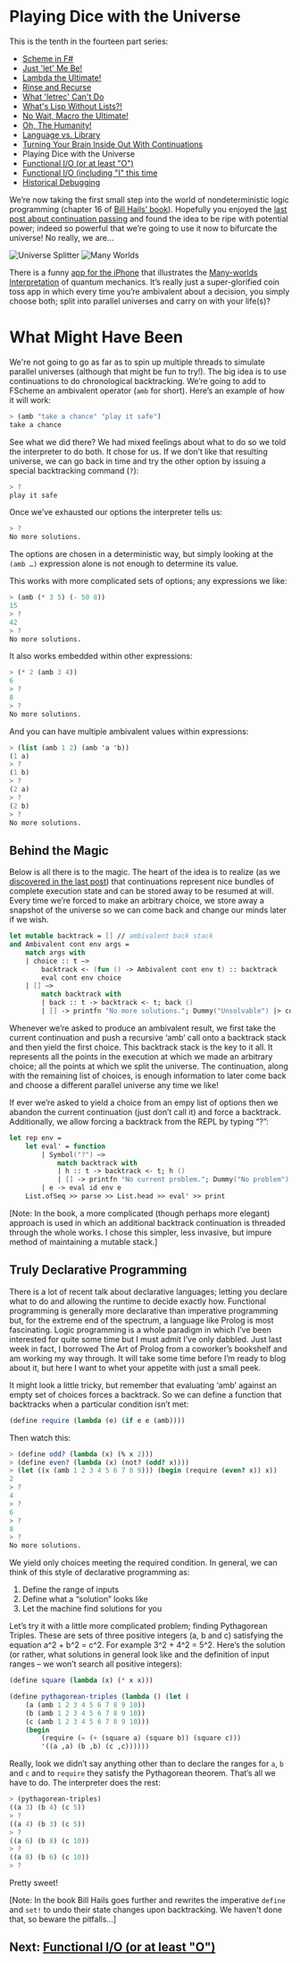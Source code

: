 # Playing Dice with the Universe

This is the tenth in the fourteen part series:

* [Scheme in F#](Docs/intro.md)
* [Just 'let' Me Be!](let.md)
* [Lambda the Ultimate!](lambda.md)
* [Rinse and Recurse](recurse.md)
* [What 'letrec' Can't Do](letstar.md)
* [What's Lisp Without Lists?!](lists.md)
* [No Wait, Macro the Ultimate!](macros.md)
* [Oh, The Humanity!](mutation.md)
* [Language vs. Library](library.md)
* [Turning Your Brain Inside Out With Continuations](continuations.md)
* Playing Dice with the Universe
* [Functional I/O (or at least "O")](functional_o.md)
* [Functional I/O (including "I" this time](functinal_i.md)
* [Historical Debugging](debugging.md)

We’re now taking the first small step into the world of nondeterministic logic programming (chapter 16 of [Bill Hails’ book](http://billhails.net/Book/)). Hopefully you enjoyed the [last post about continuation passing](continuations.md) and found the idea to be ripe with potential power; indeed so powerful that we’re going to use it now to bifurcate the universe! No really, we are…

![Universe Splitter](Images/universe_splitter.jpg)
![Many Worlds](Images/many_worlds.jpg)

There is a funny [app for the iPhone](http://itunes.apple.com/WebObjects/MZStore.woa/wa/viewSoftware?id=329233299&mt=8) that illustrates the [Many-worlds Interpretation](http://en.wikipedia.org/wiki/Many-worlds_interpretation) of quantum mechanics. It’s really just a super-glorified coin toss app in which every time you’re ambivalent about a decision, you simply choose both; split into parallel universes and carry on with your life(s)?

# What Might Have Been

We're not going to go as far as to spin up multiple threads to simulate parallel universes (although that might be fun to try!). The big idea is to use continuations to do chronological backtracking. We’re going to add to FScheme an ambivalent operator (`amb` for short). Here’s an example of how it will work:

``` scheme
> (amb "take a chance" "play it safe") 
take a chance
```

See what we did there? We had mixed feelings about what to do so we told the interpreter to do both. It chose for us. If we don’t like that resulting universe, we can go back in time and try the other option by issuing a special backtracking command (`?`):

``` scheme
> ? 
play it safe 
```

Once we’ve exhausted our options the interpreter tells us:

``` scheme
> ? 
No more solutions.
```

The options are chosen in a deterministic way, but simply looking at the `(amb …)` expression alone is not enough to determine its value.

This works with more complicated sets of options; any expressions we like:

``` scheme
> (amb (* 3 5) (- 50 8)) 
15 
> ? 
42 
> ? 
No more solutions.
```

It also works embedded within other expressions:

``` scheme
> (* 2 (amb 3 4)) 
6 
> ? 
8 
> ? 
No more solutions.
```

And you can have multiple ambivalent values within expressions:

``` scheme
> (list (amb 1 2) (amb 'a 'b)) 
(1 a) 
> ? 
(1 b) 
> ? 
(2 a) 
> ? 
(2 b) 
> ? 
No more solutions.
```

## Behind the Magic

Below is all there is to the magic. The heart of the idea is to realize (as we [discovered in the last post](continuations.md)) that continuations represent nice bundles of complete execution state and can be stored away to be resumed at will. Every time we’re forced to make an arbitrary choice, we store away a snapshot of the universe so we can come back and change our minds later if we wish.

``` fsharp
let mutable backtrack = [] // ambivalent back stack
and Ambivalent cont env args = 
    match args with 
    | choice :: t –> 
        backtrack <- (fun () -> Ambivalent cont env t) :: backtrack 
        eval cont env choice 
    | [] –> 
        match backtrack with 
        | back :: t -> backtrack <- t; back () 
        | [] -> printfn "No more solutions."; Dummy("Unsolvable") |> cont
```

Whenever we’re asked to produce an ambivalent result, we first take the current continuation and push a recursive ‘amb’ call onto a backtrack stack and then yield the first choice. This backtrack stack is the key to it all. It represents all the points in the execution at which we made an arbitrary choice; all the points at which we split the universe. The continuation, along with the remaining list of choices, is enough information to later come back and choose a different parallel universe any time we like!

If ever we’re asked to yield a choice from an empy list of options then we abandon the current continuation (just don’t call it) and force a backtrack. Additionally, we allow forcing a backtrack from the REPL by typing “?”:

``` fsharp
let rep env = 
    let eval' = function 
        | Symbol("?") –> 
            match backtrack with 
            | h :: t -> backtrack <- t; h () 
            | [] -> printfn "No current problem."; Dummy("No problem") 
        | e -> eval id env e 
    List.ofSeq >> parse >> List.head >> eval' >> print
```

[Note: In the book, a more complicated (though perhaps more elegant) approach is used in which an additional backtrack continuation is threaded through the whole works. I chose this simpler, less invasive, but impure method of maintaining a mutable stack.]

## Truly Declarative Programming

There is a lot of recent talk about declarative languages; letting you declare what to do and allowing the runtime to decide exactly how. Functional programming is generally more declarative than imperative programming but, for the extreme end of the spectrum, a language like Prolog is most fascinating. Logic programming is a whole paradigm in which I’ve been interested for quite some time but I must admit I’ve only dabbled. Just last week in fact, I borrowed The Art of Prolog from a coworker’s bookshelf and am working my way through. It will take some time before I’m ready to blog about it, but here I want to whet your appetite with just a small peek.

It might look a little tricky, but remember that evaluating ‘amb’ against an empty set of choices forces a backtrack. So we can define a function that backtracks when a particular condition isn’t met:

``` scheme
(define require (lambda (e) (if e e (amb))))
```

Then watch this:

``` scheme
> (define odd? (lambda (x) (% x 2))) 
> (define even? (lambda (x) (not? (odd? x)))) 
> (let ((x (amb 1 2 3 4 5 6 7 8 9))) (begin (require (even? x)) x)) 
2 
> ? 
4 
> ? 
6 
> ? 
8 
> ? 
No more solutions.
```

We yield only choices meeting the required condition. In general, we can think of this style of declarative programming as:

1. Define the range of inputs 
2. Define what a “solution” looks like 
3. Let the machine find solutions for you

Let’s try it with a little more complicated problem; finding Pythagorean Triples. These are sets of three positive integers (a, b and c) satisfying the equation a^2 + b^2 = c^2. For example 3^2 + 4^2 = 5^2. Here’s the solution (or rather, what solutions in general look like and the definition of input ranges – we won’t search all positive integers):

``` scheme
(define square (lambda (x) (* x x)))

(define pythagorean-triples (lambda () (let ( 
    (a (amb 1 2 3 4 5 6 7 8 9 10)) 
    (b (amb 1 2 3 4 5 6 7 8 9 10)) 
    (c (amb 1 2 3 4 5 6 7 8 9 10))) 
    (begin 
        (require (= (+ (square a) (square b)) (square c))) 
        '((a ,a) (b ,b) (c ,c))))))
```

Really, look we didn’t say anything other than to declare the ranges for `a`, `b` and `c` and to `require` they satisfy the Pythagorean theorem. That’s all we have to do. The interpreter does the rest:

``` scheme
> (pythagorean-triples) 
((a 3) (b 4) (c 5)) 
> ? 
((a 4) (b 3) (c 5)) 
> ? 
((a 6) (b 8) (c 10)) 
> ? 
((a 8) (b 6) (c 10)) 
> ?
```

Pretty sweet!

[Note: In the book Bill Hails goes further and rewrites the imperative `define` and `set!` to undo their state changes upon backtracking. We haven't done that, so beware the pitfalls...]

## Next: [Functional I/O (or at least "O")](functional_o.md)
